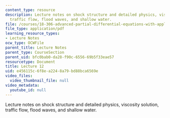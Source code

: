 ```yaml
---
content_type: resource
description: Lecture notes on shock structure and detailed physics, viscosity solution,
  traffic flow, flood waves, and shallow water.
file: /courses/18-306-advanced-partial-differential-equations-with-applications-fall-2009/e456115c6f8ea2248a79bd88bca6569e_MIT18_306f09_lec12.pdf
file_type: application/pdf
learning_resource_types:
- Lecture Notes
ocw_type: OCWFile
parent_title: Lecture Notes
parent_type: CourseSection
parent_uid: bfc0bab0-da28-f90c-6556-69b5f33eae57
resourcetype: Document
title: Lecture 12
uid: e456115c-6f8e-a224-8a79-bd88bca6569e
video_files:
  video_thumbnail_file: null
video_metadata:
  youtube_id: null
---
```

Lecture notes on shock structure and detailed physics, viscosity solution, traffic flow, flood waves, and shallow water.

